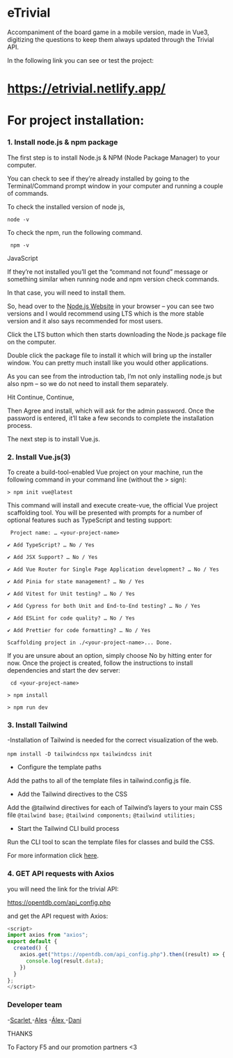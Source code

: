 # eTrivial

Accompaniment of the board game in a mobile version, made in Vue3, digitizing the questions to keep them always updated through the Trivial API.

In the following link you can see or test the project:

# https://etrivial.netlify.app/

# For project installation:

### 1. Install node.js & npm package

The first step is to install Node.js & NPM (Node Package Manager) to your computer.

You can check to see if they’re already installed by going to the Terminal/Command prompt window in your computer and running a couple of commands.

To check the installed version of node js,

`node -v`

To check the npm, run the following command.

` npm -v`

JavaScript

If they’re not installed you’ll get the “command not found” message or something similar when running node and npm version check commands.

In that case, you will need to install them.

So, head over to the [Node.js Website](https://nodejs.org/en "Node.js Website") in your browser – you can see two versions and I would recommend using LTS which is the more stable version and it also says recommended for most users.

Click the LTS button which then starts downloading the Node.js package file on the computer. 

Double click the package file to install it which will bring up the installer window. You can pretty much install like you would other applications.

As you can see from the introduction tab, I’m not only installing node.js but also npm – so we do not need to install them separately.

Hit Continue, Continue,

Then Agree and install, which will ask for the admin password. Once the password is entered, it’ll take a few seconds to complete the installation process.

The next step is to install Vue.js.

### 2. Install Vue.js(3)

To create a build-tool-enabled Vue project on your machine, run the following command in your command line (without the > sign):

`> npm init vue@latest`

This command will install and execute create-vue, the official Vue project scaffolding tool. You will be presented with prompts for a number of optional features such as TypeScript and testing support:

` Project name: … <your-project-name>`

`✔ Add TypeScript? … No / Yes`

`✔ Add JSX Support? … No / Yes`

`✔ Add Vue Router for Single Page Application development? … No / Yes`

`✔ Add Pinia for state management? … No / Yes`

`✔ Add Vitest for Unit testing? … No / Yes`

`✔ Add Cypress for both Unit and End-to-End testing? … No / Yes`

`✔ Add ESLint for code quality? … No / Yes`

`✔ Add Prettier for code formatting? … No / Yes`

`Scaffolding project in ./<your-project-name>...
Done.`

If you are unsure about an option, simply choose No by hitting enter for now. Once the project is created, follow the instructions to install dependencies and start the dev server:

` cd <your-project-name>`

`> npm install`

`> npm run dev`

### 3. Install Tailwind

 -Installation of Tailwind is needed for the correct visualization of the web.

`npm install -D tailwindcss`
`npx tailwindcss init`

 - Configure the template paths

Add the paths to all of the template files in tailwind.config.js file.

- Add the Tailwind directives to the CSS

Add the @tailwind directives for each of Tailwind’s layers to your main CSS file
`@tailwind base;`
`@tailwind components;`
`@tailwind utilities;`

 - Start the Tailwind CLI build process

Run the CLI tool to scan the template files for classes and build the CSS.

For more information click [here](https://tailwindcss.com/docs/installation).

### 4.  GET API requests with Axios

you will need the link for the trivial API: 

https://opentdb.com/api_config.php

and get the API request with Axios:

```javascript
<script>
import axios from "axios";
export default {
  created() {
    axios.get("https://opentdb.com/api_config.php").then((result) => {
      console.log(result.data);
    })
  }
};
</script>

```





### Developer team
-[Scarlet ](https://github.com/skyrosa "Scarlet ")
-[Ales](https://github.com/aleswebgit "Ales")
-[Álex ](https://github.com/ginkgob "Álex ")
-[Dani](https://github.com/LvL090 "Daniel calvo")

THANKS

To Factory F5 and our promotion partners <3
